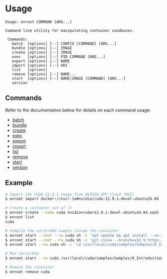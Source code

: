 # Usage

```
Usage: enroot COMMAND [ARG...]

Command line utility for manipulating container sandboxes.

 Commands:
   batch  [options] [--] CONFIG [COMMAND] [ARG...]
   bundle [options] [--] IMAGE
   create [options] [--] IMAGE
   exec   [options] [--] PID COMMAND [ARG...]
   export [options] [--] NAME
   import [options] [--] URI
   list   [options]
   remove [options] [--] NAME...
   start  [options] [--] NAME|IMAGE [COMMAND] [ARG...]
   version
```

## Commands

Refer to the documentation below for details on each command usage:

* [batch](cmd/batch.md)
* [bundle](cmd/bundle.md)
* [create](cmd/create.md)
* [exec](cmd/exec.md)
* [export](cmd/export.md)
* [import](cmd/import.md)
* [list](cmd/list.md)
* [remove](cmd/remove.md)
* [start](cmd/start.md)
* [version](cmd/version.md)

## Example

```sh
# Import the CUDA 12.9.1 image from NVIDIA GPU Cloud (NGC)
$ enroot import docker://nvcr.io#nvidia/cuda:12.9.1-devel-ubuntu24.04

# Create a container out of it
$ enroot create --name cuda nvidia+cuda+12.9.1-devel-ubuntu24.04.sqsh
$ enroot list
cuda

# Compile the vectorAdd sample inside the container
$ enroot start --root --rw cuda sh -c 'apt update && apt install --no-install-recommends -y git cmake'
$ enroot start --root --rw cuda sh -c 'git clone --branch=v12.9 https://github.com/NVIDIA/cuda-samples.git /usr/local/cuda/samples'
$ enroot start --rw cuda sh -c 'cd /usr/local/cuda/samples/Samples/0_Introduction/vectorAdd && cmake . && make -j'

# Run vectorAdd
$ enroot start --rw cuda /usr/local/cuda/samples/Samples/0_Introduction/vectorAdd/vectorAdd

# Remove the container
$ enroot remove cuda
```
